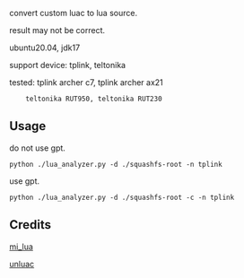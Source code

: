 convert custom luac to lua source. 

result may not be correct. 

ubuntu20.04, jdk17

support device: tplink, teltonika

tested: tplink archer c7, tplink archer ax21
        
        teltonika RUT950, teltonika RUT230


## Usage

do not use gpt.

```
python ./lua_analyzer.py -d ./squashfs-root -n tplink
```


use gpt.

```
python ./lua_analyzer.py -d ./squashfs-root -c -n tplink
```





## Credits

[mi_lua](https://github.com/zh-explorer/mi_lua/)

[unluac](https://github.com/HansWessels/unluac)